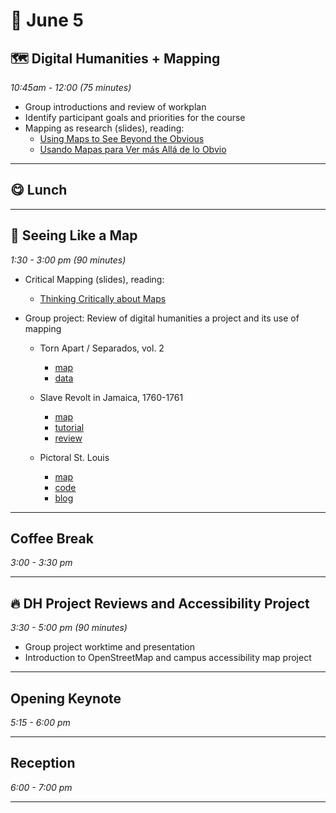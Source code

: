# 🌱 June 5

## 🗺️ Digital Humanities + Mapping
_10:45am - 12:00 (75 minutes)_

- Group introductions and review of workplan 
- Identify participant goals and priorities for the course 
- Mapping as research (slides), reading:
  - [Using Maps to See Beyond the Obvious](https://kit.exposingtheinvisible.org/en/maps.html)
  - [Usando Mapas para Ver más Allá de lo Obvio](https://kit.exposingtheinvisible.org/es/maps.html)

<hr>

## 😋 Lunch

<hr>

## 🦮 Seeing Like a Map
_1:30 - 3:00 pm (90 minutes)_

- Critical Mapping (slides), reading:
    - [Thinking Critically about Maps](https://kit.exposingtheinvisible.org/en/critical-maps.html)

- Group project: Review of digital humanities a project and its use of mapping
    - Torn Apart / Separados, vol. 2
        - [map](https://xpmethod.columbia.edu/torn-apart/volume/2/)
        - [data](https://github.com/xpmethod/torn-apart-open-data)

    - Slave Revolt in Jamaica, 1760-1761
        - [map](http://revolt.axismaps.com/)
        - [tutorial](https://craftingdh.netlify.app/tutorials/mapping/)
        - [review](https://reviewsindh.pubpub.org/pub/slave-revolt-in-jamaica/release/1)

    - Pictoral St. Louis
        - [map](http://jarednielsen.com/pictorial-st-louis/index.html)
        - [code](https://github.com/nielsenjared/pictorial-st-louis)
        - [blog](https://jarednielsen.com/make-interactive-story-map-leaflet-non-geographical-images/)


<hr>

##  Coffee Break
_3:00 - 3:30 pm_ 

<hr>

## 🔥 DH Project Reviews and Accessibility Project
_3:30 - 5:00 pm (90 minutes)_ 

- Group project worktime and presentation
- Introduction to OpenStreetMap and campus accessibility map project

<hr>

## Opening Keynote
_5:15 - 6:00 pm_

<hr>

## Reception
_6:00 - 7:00 pm_

<hr>

